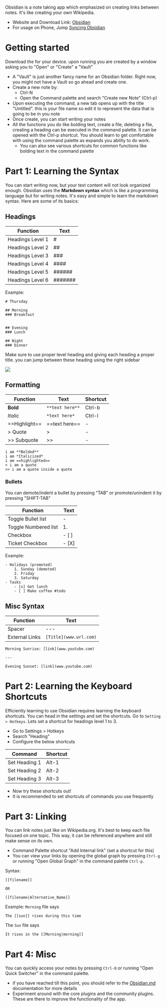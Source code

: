 Obsidian is a note taking app which emphasized on creating links between notes. It's like creating your own Wikipedia.

- Website and Download Link: [Obsidian](https://www.obsidian.md)
- For usage on Phone, Jump [Syncing Obsidian](Syncing%20Obsidian.md)

# Getting started
Download the for your device. upon running you are created by a window asking you to "Open" or "Create" a "Vault"

- A "Vault" is just another fancy name for an Obsidian folder. Right now, you might not have a Vault so go ahead and create one.
- Create a new note by:
	- Ctrl-N
	- Open the Command palette and search "Create new Note" (Ctrl-p)
- Upon executing the command, a new tab opens up with the title "Untitled". this is your file name so edit it to represent the data that is going to be in you note
- Once create, you can start writing your notes
- All the functions you do like bolding text, create a file, deleting a file, creating a heading can be executed in the command palette. It can be opened with the Ctrl-p shortcut. You should learn to get comfortable with using the command palette as expands you ability to do work.
	- You can also see various shortcuts for common functions like bolding text in the command palette

# Part 1: Learning the Syntax
You can start writing now, but your text content will not look organized enough. Obsidian uses the **Markdown syntax** which is like a programming language but for writing notes. It's easy and simple to learn the markdown syntax. Here are some of its basics:

## Headings

| Function         | Text    |
| ---------------- | ------- |
| Headings Level 1 | #       |
| Headings Level 2 | ##      |
| Headings Level 3 | ###     |
| Headings Level 4 | ####    |
| Headings Level 5 | ######  |
| Headings Level 6 | ####### |

Example:
```
# Thursday

## Morning
### Breakfast


## Evening
### Lunch

## Night
### Dinner
```
Make sure to use proper level heading and giving each heading a proper title. you can jump between these heading using the right sidebar

![](Obsidian/Obsidian%20Tutorial%20sidebar.png)

## Formatting

| Function | Text            | Shortcut |
| -------- | --------------- | -------- |
| **Bold** | `**text here**` | Ctrl-b   |
| *Italic* | `*text here*`   | Ctrl-I   |
|==Highlight== | ==text here==| - |
| > Quote | > | -|
|>> Subquote | >> | - |

```
i am **Bolded**
i am *Italicized*
i am ==highlighted==
> i am a quote
>> i am a quote inside a quote
```

### Bullets
You can demote/indent a bullet by pressing "TAB" or promote/unindent it by pressing "SHIFT-TAB"

| Function    | Text    |
| --- | --- |
| Toggle Bullet list     | -    |
| Toggle Numbered list | 1. |
| Checkbox | - [ ] |
| Ticket Checkbox | - [X] |

Example:
```
- Holidays (promoted)
	1. Sunday (demoted)
	2. Friday
	3. Saturday
- Tasks
	- [x] Get lunch 
	- [ ] Make coffee #todo
```

## Misc Syntax

| Function    | Text    |
| --- | --- |
| Spacer | ---    |
| External Links | `[Title](www.url.com)`|

```
Morning Sunrise: [link](www.youtube.com)

---

Evening Sunset: [link](www.youtube.com)
```


# Part 2: Learning the Keyboard Shortcuts
Efficiently learning to use Obsidian requires learning the keyboard shortcuts. You can head in the settings and set the shortcuts. Go to `Setting > Hotkeys`. Lets set a shortcut for headings level 1 to 3.

- Go to Settings > Hotkeys
- Search "Heading"
- Configure the below shortcuts

| Command       | Shortcut |
| ------------- | -------- |
| Set Heading 1 | Alt-1    |
| Set Heading 2 | Alt-2    |
| Set Heading 3 | Alt-3    |

- Now try these shortcuts out!
- It is recommended to set shortcuts of commands you use frequently

# Part 3: Linking
You can link notes just like on Wikipedia.org. It's best to keep each file focused on one topic. This way, it can be referenced anywhere and still make sense on its own. 

- Command Palette shortcut "Add Internal link" (set a shortcut for this)
- You can view your links by opening the global graph by pressing `Ctrl-g` or running "Open Global Graph" in the command palette `Ctrl-p`.

Syntax: 
```
[[filename]]

OR

[[filename|Alternative_Name]]
```

Example: `Morning` file says
```
The [[sun]] rises during this time
```

The `Sun` file says
```
It rises in the [[Morning|morning]]
```

# Part 4: Misc
You can quickly access your notes by pressing `Ctrl-O` or running "Open Quick Switcher" in the command palette.

- if you have reached till this point, you should refer to the [Obsidian.md](https://help.obsidian.md/) documentation for more details
- Experiment around with the core plugins and the community plugins. These are there to improve the functionality of the app.
